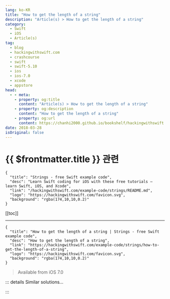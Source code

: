 ```yaml
---
lang: ko-KR
title: "How to get the length of a string"
description: "Article(s) > How to get the length of a string"
category:
  - Swift
  - iOS
  - Article(s)
tag: 
  - blog
  - hackingwithswift.com
  - crashcourse
  - swift
  - swift-5.10
  - ios
  - ios-7.0
  - xcode
  - appstore
head:
  - - meta:
    - property: og:title
      content: "Article(s) > How to get the length of a string"
    - property: og:description
      content: "How to get the length of a string"
    - property: og:url
      content: https://chanhi2000.github.io/bookshelf/hackingwithswift.com/example-code/strings/how-to-get-the-length-of-a-string.html
date: 2018-03-28
isOriginal: false
---
```


# {{ $frontmatter.title }} 관련

```component VPCard
{
  "title": "Strings - free Swift example code",
  "desc": "Learn Swift coding for iOS with these free tutorials – learn Swift, iOS, and Xcode",
  "link": "/hackingwithswift.com/example-code/strings/README.md",
  "logo": "https://hackingwithswift.com/favicon.svg",
  "background": "rgba(174,10,10,0.2)"
}
```

[[toc]]

---

```component VPCard
{
  "title": "How to get the length of a string | Strings - free Swift example code",
  "desc": "How to get the length of a string",
  "link": "https://hackingwithswift.com/example-code/strings/how-to-get-the-length-of-a-string",
  "logo": "https://hackingwithswift.com/favicon.svg",
  "background": "rgba(174,10,10,0.2)"
}
```

> Available from iOS 7.0

<!-- TODO: 작성 -->

<!-- 
Swift strings can be treated as an array of individual characters. So, to return the length of a string you can use `yourString.count` to count the number of items in the `characters` array.

-->

::: details Similar solutions…

<!--
/example-code/strings/how-to-test-localization-by-setting-a-debug-locale-and-double-length-pseudolanguage">How to test localization by setting a debug locale and double length pseudolanguage 
/quick-start/concurrency/how-to-get-a-result-from-a-task">How to get a Result from a task 
/example-code/strings/how-to-get-the-lines-in-a-string-as-an-array">How to get the lines in a string as an array 
/quick-start/swiftui/how-to-get-custom-colors-and-transparency-with-sf-symbols">How to get custom colors and transparency with SF Symbols 
/example-code/language/how-to-get-a-random-element-from-an-array-using-randomelement">How to get a random element from an array using randomElement()</a>
-->

:::

